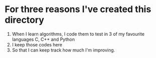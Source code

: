 # For three reasons I've created this directory
1. When I learn algorithms, I code them to test in 3 of my favourite languages C, C++ and Python
2. I keep those codes here
3. So that I can keep track how much I'm improving.
